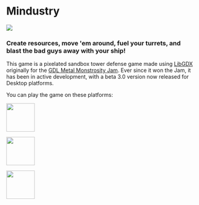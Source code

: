 # Mindustry
![](http://i.imgur.com/oogScJR.png)

### Create resources, move 'em around, fuel your turrets, and blast the bad guys away with your ship! 
This game is a pixelated sandbox tower defense game made using [LibGDX](https://libgdx.badlogicgames.com/) originally for the [GDL Metal Monstrosity Jam](https://itch.io/jam/gdl---metal-monstrosity-jam). Ever since it won the Jam, it has been in active development, with a beta 3.0 version now released for Desktop platforms. 

You can play the game on these platforms:

<a href="https://anuke.itch.io/mindustry"><img src="https://i.imgur.com/sk26hTV.png" width="auto" height="75"></a>

<a href="https://anuke.itch.io/mindustry"><img src="https://i.imgur.com/7hEpNAf.gif" width="auto" height="75"></a>

<a href="https://play.google.com/store/apps/details?id=io.anuke.mindustry&hl=en"><img src="https://i.imgur.com/8dF6l81.png" width="auto" height="75"></a>

